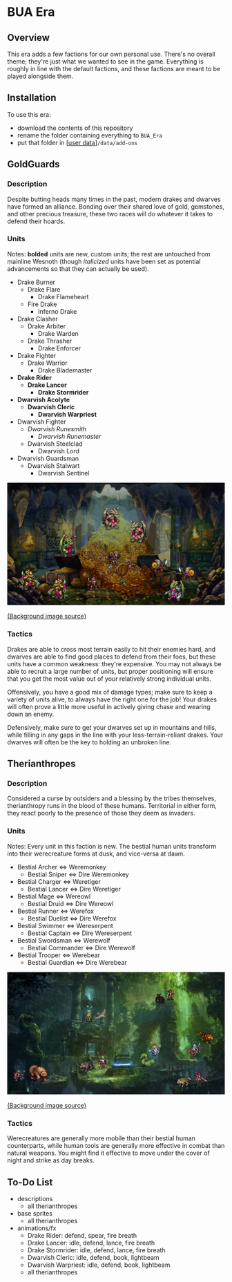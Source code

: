 # BUA Era

## Overview

This era adds a few factions for our own personal use. There's no overall theme; they're just what we wanted to see in the game. Everything is roughly in line with the default factions, and these factions are meant to be played alongside them.

## Installation

To use this era:

* download the contents of this repository
* rename the folder containing everything to `BUA_Era`
* put that folder in [[user data](https://wiki.wesnoth.org/Editingwesnoth#The_user_data_directory)]`/data/add-ons`

## GoldGuards

### Description

Despite butting heads many times in the past, modern drakes and dwarves have formed an alliance. Bonding over their shared love of gold, gemstones, and other precious treasure, these two races will do whatever it takes to defend their hoards.

### Units

Notes: __bolded__ units are new, custom units; the rest are untouched from mainline Wesnoth (though _italicized_ units have been set as potential advancements so that they can actually be used).

* Drake Burner
  * Drake Flare
    * Drake Flameheart
  * Fire Drake
    * Inferno Drake
* Drake Clasher
  * Drake Arbiter
    * Drake Warden
  * Drake Thrasher
    * Drake Enforcer
* Drake Fighter
  * Drake Warrior
    * Drake Blademaster
* __Drake Rider__
  * __Drake Lancer__
    * __Drake Stormrider__
* __Dwarvish Acolyte__
  * __Dwarvish Cleric__
    * __Dwarvish Warpriest__
* Dwarvish Fighter
  * _Dwarvish Runesmith_
    * _Dwarvish Runemaster_
  * Dwarvish Steelclad
    * Dwarvish Lord
* Dwarvish Guardsman
  * Dwarvish Stalwart
    * Dwarvish Sentinel

![GoldGuards](/images/readme/GoldGuards/all.gif?raw=true "GoldGuards")

[(Background image source)](https://getwallpapersinhd.com/150391-the_treasures_of_montezuma_3)

### Tactics

Drakes are able to cross most terrain easily to hit their enemies hard, and dwarves are able to find good places to defend from their foes, but these units have a common weakness: they're expensive. You may not always be able to recruit a large number of units, but proper positioning will ensure that you get the most value out of your relatively strong individual units.

Offensively, you have a good mix of damage types; make sure to keep a variety of units alive, to always have the right one for the job! Your drakes will often prove a little more useful in actively giving chase and wearing down an enemy.

Defensively, make sure to get your dwarves set up in mountains and hills, while filling in any gaps in the line with your less-terrain-reliant drakes. Your dwarves will often be the key to holding an unbroken line.

## Therianthropes

### Description

Considered a curse by outsiders and a blessing by the tribes themselves, therianthropy runs in the blood of these humans. Territorial in either form, they react poorly to the presence of those they deem as invaders.

### Units

Notes: Every unit in this faction is new. The bestial human units transform into their werecreature forms at dusk, and vice-versa at dawn.

* Bestial Archer <=> Weremonkey
  * Bestial Sniper <=> Dire Weremonkey
* Bestial Charger <=> Weretiger
  * Bestial Lancer <=> Dire Weretiger
* Bestial Mage <=> Wereowl
  * Bestial Druid <=> Dire Wereowl
* Bestial Runner <=> Werefox
  * Bestial Duelist <=> Dire Werefox
* Bestial Swimmer <=> Wereserpent
  * Bestial Captain <=> Dire Wereserpent
* Bestial Swordsman <=> Werewolf
  * Bestial Commander <=> Dire Werewolf
* Bestial Trooper <=> Werebear
  * Bestial Guardian <=> Dire Werebear

![Therianthropes](/images/readme/Therianthropes/all.gif?raw=true "Therianthropes")

[(Background image source)](https://www.wallpaperup.com/48540/fantasy_forest_ruins_buildings_jungles.html)

### Tactics

Werecreatures are generally more mobile than their bestial human counterparts, while human tools are generally more effective in combat than natural weapons. You might find it effective to move under the cover of night and strike as day breaks.

## To-Do List

* descriptions
  * all therianthropes
* base sprites
  * all therianthropes
* animations/fx
  * Drake Rider: defend, spear, fire breath
  * Drake Lancer: idle, defend, lance, fire breath
  * Drake Stormrider: idle, defend, lance, fire breath
  * Dwarvish Cleric: idle, defend, book, lightbeam
  * Dwarvish Warpriest: idle, defend, book, lightbeam
  * all therianthropes
